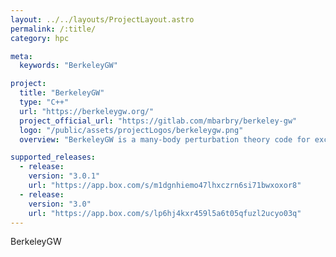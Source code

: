 ```yaml
---
layout: ../../layouts/ProjectLayout.astro
permalink: /:title/
category: hpc

meta:
  keywords: "BerkeleyGW"

project:
  title: "BerkeleyGW"
  type: "C++"
  url: "https://berkeleygw.org/"
  project_official_url: "https://gitlab.com/mbarbry/berkeley-gw"
  logo: "/public/assets/projectLogos/berkeleygw.png"
  overview: "BerkeleyGW is a many-body perturbation theory code for excited states, using the GW method and the GW plus Bethe-Salpeter equation (GW-BSE) method to solve respectively for quasiparticle excitations and optical properties of materials."

supported_releases:
  - release:
    version: "3.0.1"
    url: "https://app.box.com/s/m1dgnhiemo47lhxczrn6si71bwxoxor8"
  - release:
    version: "3.0"
    url: "https://app.box.com/s/lp6hj4kxr459l5a6t05qfuzl2ucyo03q"
---
```


<p>BerkeleyGW</p>
